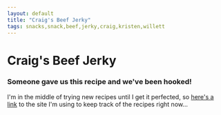 ```yaml
---
layout: default
title: "Craig's Beef Jerky"
tags: snacks,snack,beef,jerky,craig,kristen,willett
---
```

# Craig's Beef Jerky

### Someone gave us this recipe and we've been hooked!
I'm in the middle of trying new recipes until I get it perfected, so [here's a link](https://sites.google.com/view/willettjerky/home) to the site I'm using to keep track of the recipes right now...

